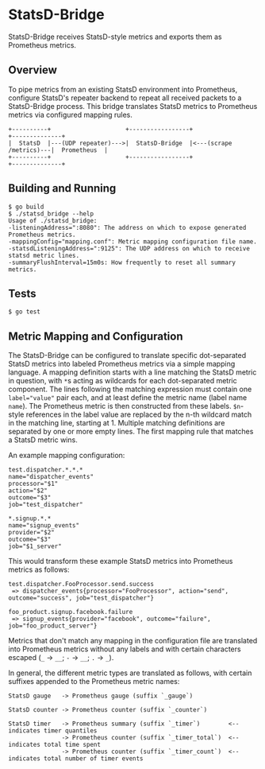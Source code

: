 StatsD-Bridge
=============

StatsD-Bridge receives StatsD-style metrics and exports them as Prometheus metrics.

## Overview

To pipe metrics from an existing StatsD environment into Prometheus, configure StatsD's repeater backend to repeat all received packets to a StatsD-Bridge process. This bridge translates StatsD metrics to Prometheus metrics via configured mapping rules.

    +----------+                     +-----------------+                        +--------------+
    |  StatsD  |---(UDP repeater)--->|  StatsD-Bridge  |<---(scrape /metrics)---|  Prometheus  |
    +----------+                     +-----------------+                        +--------------+

## Building and Running

    $ go build
    $ ./statsd_bridge --help
    Usage of ./statsd_bridge:
    -listeningAddress=":8080": The address on which to expose generated Prometheus metrics.
    -mappingConfig="mapping.conf": Metric mapping configuration file name.
    -statsdListeningAddress=":9125": The UDP address on which to receive statsd metric lines.
    -summaryFlushInterval=15m0s: How frequently to reset all summary metrics.

## Tests

    $ go test

## Metric Mapping and Configuration

The StatsD-Bridge can be configured to translate specific dot-separated StatsD metrics into labeled Prometheus metrics via a simple mapping language. A mapping definition starts with a line matching the StatsD metric in question, with `*`s acting as wildcards for each dot-separated metric component. The lines following the matching expression must contain one `label="value"` pair each, and at least define the metric name (label name `name`). The Prometheus metric is then constructed from these labels. `$n`-style references in the label value are replaced by the n-th wildcard match in the matching line, starting at 1. Multiple matching definitions are separated by one or more empty lines. The first mapping rule that matches a StatsD metric wins.

An example mapping configuration:

    test.dispatcher.*.*.*
    name="dispatcher_events"
    processor="$1"
    action="$2"
    outcome="$3"
    job="test_dispatcher"
    
    *.signup.*.*
    name="signup_events"
    provider="$2"
    outcome="$3"
    job="$1_server"
    
This would transform these example StatsD metrics into Prometheus metrics as follows:

    test.dispatcher.FooProcessor.send.success
     => dispatcher_events{processor="FooProcessor", action="send", outcome="success", job="test_dispatcher"}
    
    foo_product.signup.facebook.failure
     => signup_events{provider="facebook", outcome="failure", job="foo_product_server"}

Metrics that don't match any mapping in the configuration file are translated into Prometheus metrics without any labels and with certain characters escaped (`_` -> `__`; `-` -> `__`; `.` -> `_`).

In general, the different metric types are translated as follows, with certain suffixes appended to the Prometheus metric names:

    StatsD gauge   -> Prometheus gauge (suffix `_gauge`)
    
    StatsD counter -> Prometheus counter (suffix `_counter`)
    
    StatsD timer   -> Prometheus summary (suffix `_timer`)        <-- indicates timer quantiles
                   -> Prometheus counter (suffix `_timer_total`)  <-- indicates total time spent
                   -> Prometheus counter (suffix `_timer_count`)  <-- indicates total number of timer events
